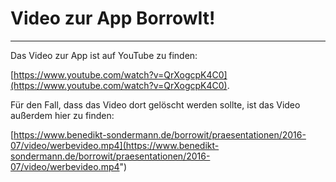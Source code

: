 # Video zur App BorrowIt!
-------------------------
Das Video zur App ist auf YouTube zu finden:

[https://www.youtube.com/watch?v=QrXogcpK4C0](https://www.youtube.com/watch?v=QrXogcpK4C0).

Für den Fall, dass das Video dort gelöscht werden sollte, ist das Video außerdem hier zu finden:

[https://www.benedikt-sondermann.de/borrowit/praesentationen/2016-07/video/werbevideo.mp4](https://www.benedikt-sondermann.de/borrowit/praesentationen/2016-07/video/werbevideo.mp4")